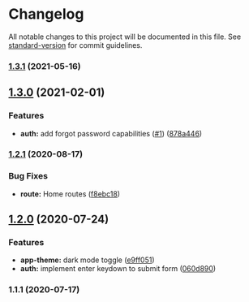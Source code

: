 # Changelog

All notable changes to this project will be documented in this file. See [standard-version](https://github.com/conventional-changelog/standard-version) for commit guidelines.

### [1.3.1](https://github.com/sozonome/kapturalumina/compare/v1.3.0...v1.3.1) (2021-05-16)

## [1.3.0](https://github.com/sozonome/kapturalumina/compare/v1.2.1...v1.3.0) (2021-02-01)


### Features

* **auth:** add forgot password capabilities ([#1](https://github.com/sozonome/kapturalumina/issues/1)) ([878a446](https://github.com/sozonome/kapturalumina/commit/878a446c7fda93ad2c8543f7f8fbd8f1ef722be0))

### [1.2.1](https://github.com/sozonome/kapturalumina/compare/v1.2.0...v1.2.1) (2020-08-17)


### Bug Fixes

* **route:** Home routes ([f8ebc18](https://github.com/sozonome/kapturalumina/commit/f8ebc18ac53ef97ecac7286c48b7151b6724ebb9))

## [1.2.0](https://github.com/sozonome/kapturalumina/compare/v1.1.1...v1.2.0) (2020-07-24)


### Features

* **app-theme:** dark mode toggle ([e9ff051](https://github.com/sozonome/kapturalumina/commit/e9ff051b8da01e0d173723ed3c717228c287021b))
* **auth:** implement enter keydown to submit form ([060d890](https://github.com/sozonome/kapturalumina/commit/060d890c15b583315897890dcfa39d192c198e90))

### 1.1.1 (2020-07-17)
